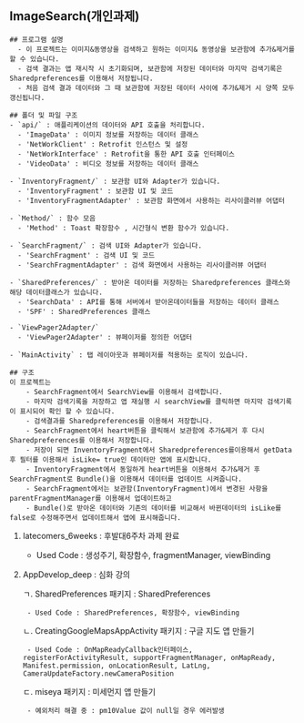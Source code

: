 ## ImageSearch(개인과제)

    ## 프로그램 설명
      - 이 프로젝트는 이미지&동영상을 검색하고 원하는 이미지& 동영상을 보관함에 추가&제거를 할 수 있습니다.
      - 검색 결과는 앱 재시작 시 초기화되며, 보관함에 저장된 데이터와 마지막 검색기록은 Sharedpreferences를 이용해서 저장됩니다.
      - 처음 검색 결과 데이터와 그 때 보관함에 저장된 데이터 사이에 추가&제거 시 양쪽 모두 갱신됩니다.

    ## 폴더 및 파일 구조
    - `api/` : 애플리케이션의 데이터와 API 호출을 처리합니다.
      - 'ImageData' : 이미지 정보를 저장하는 데이터 클래스
      - 'NetWorkClient' : Retrofit 인스턴스 및 설정
      - 'NetWorkInterface' : Retrofit을 통한 API 호출 인터페이스
      - 'VideoData' : 비디오 정보를 저장하는 데이터 클래스  
  
    - `InventoryFragment/` : 보관함 UI와 Adapter가 있습니다.
      - 'InventoryFragment' : 보관함 UI 및 코드
      - 'InventoryFragmentAdapter' : 보관함 화면에서 사용하는 리사이클러뷰 어댑터

    - `Method/` : 함수 모음
      - 'Method' : Toast 확장함수 , 시간형식 변환 함수가 있습니다.

    - `SearchFragment/` : 검색 UI와 Adapter가 있습니다.
      - 'SearchFragment' : 검색 UI 및 코드
      - 'SearchFragmentAdapter' : 검색 화면에서 사용하는 리사이클러뷰 어댑터

    - `SharedPreferences/` : 받아온 데이터를 저장하는 Sharedpreferences 클래스와 해당 데이터클래스가 있습니다.
      - 'SearchData' : API를 통해 서버에서 받아온데이터들을 저장하는 데이터 클래스
      - 'SPF' : SharedPreferences 클래스
  
    - `ViewPager2Adapter/` 
      - 'ViewPager2Adapter' : 뷰페이저를 정의한 어댑터 

    - `MainActivity` : 탭 레이아웃과 뷰페이저를 적용하는 로직이 있습니다.

    ## 구조
    이 프로젝트는 
        - SearchFragment에서 SearchView를 이용해서 검색합니다.
        - 마지막 검색기록을 저장하고 앱 재실행 시 searchView를 클릭하면 마지막 검색기록이 표시되어 확인 할 수 있습니다.
        - 검색결과를 Sharedpreferences를 이용해서 저장합니다.
        - SearchFragment에서 heart버튼을 클릭해서 보관함에 추가&제거 후 다시 Sharedpreferences를 이용해서 저장합니다.
        - 저장이 되면 InventoryFragment에서 Sharedpreferences를이용해서 getData 후 필터를 이용해서 isLike= true인 데이터만 앱에 표시합니다.
        - InventoryFragment에서 동일하게 heart버튼을 이용해서 추가&제거 후 SearchFragment로 Bundle()을 이용해서 데이터를 업데이트 시켜줍니다.
        - SearchFragment에서는 보관함(InventoryFragment)에서 변경된 사항을 parentFragmentManager를 이용해서 업데이트하고
        - Bundle()로 받아온 데이터와 기존의 데이터를 비교해서 바뀐데이터의 isLike를 false로 수정해주면서 업데이트해서 앱에 표시해줍니다.
    

1. latecomers_6weeks	:	후발대6주차 과제 완료
   - Used Code : 생성주기, 확장함수, fragmentManager, viewBinding
  
2. AppDevelop_deep : 심화 강의
   
	ㄱ. SharedPreferences 패키지 : SharedPreferences

   		- Used Code : SharedPreferences, 확장함수, viewBinding
   	  
	ㄴ. CreatingGoogleMapsAppActivity 패키지 : 구글 지도 앱 만들기

   		- Used Code : OnMapReadyCallback인터페이스, registerForActivityResult, supportFragmentManager, onMapReady, Manifest.permission, onLocationResult, LatLng, CameraUpdateFactory.newCameraPosition

   	ㄷ. miseya 패키지 : 미세먼지 앱 만들기
   
   		- 예외처리 해결 중 : pm10Value 값이 null일 경우 에러발생
